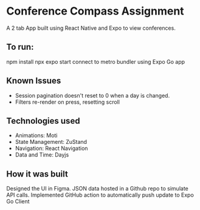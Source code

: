 # Conference Compass Assignment

A 2 tab App built using React Native and Expo to view conferences.

## To run:

npm install
npx expo start
connect to metro bundler using Expo Go app

## Known Issues

- Session pagination doesn't reset to 0 when a day is changed.
- Filters re-render on press, resetting scroll

## Technologies used

- Animations: Moti
- State Management: ZuStand
- Navigation: React Navigation
- Data and Time: Dayjs

## How it was built

Designed the UI in Figma.
JSON data hosted in a Github repo to simulate API calls.
Implemented GitHub action to automatically push update to Expo Go Client

